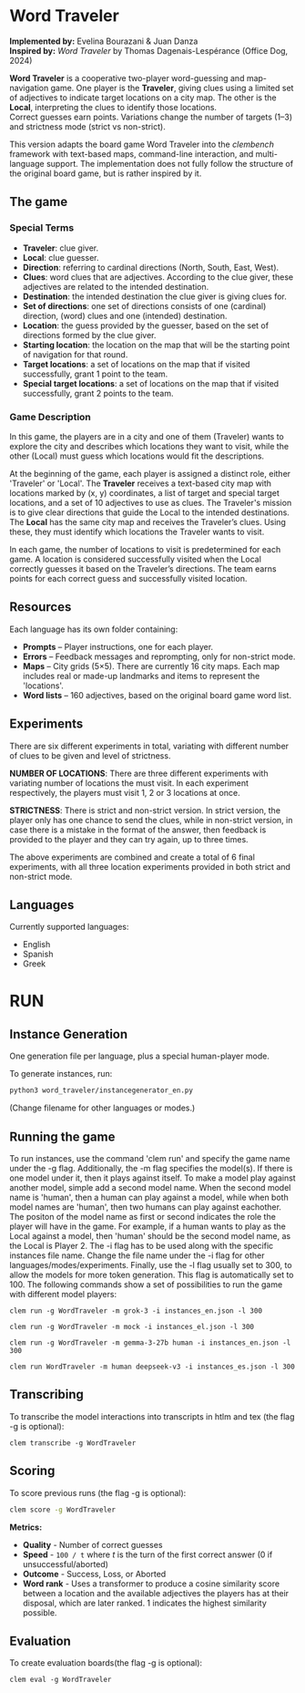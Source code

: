 
# Word Traveler

**Implemented by:** Evelina Bourazani & Juan Danza  
**Inspired by:** _Word Traveler_ by Thomas Dagenais-Lespérance (Office Dog, 2024)

**Word Traveler** is a cooperative two-player word-guessing and map-navigation game. One player is the **Traveler**, giving clues using a limited set of adjectives to indicate target locations on a city map. The other is the **Local**, interpreting the clues to identify those locations.  
Correct guesses earn points. Variations change the number of targets (1–3) and strictness mode (strict vs non-strict).

This version adapts the board game Word Traveler into the _clembench_ framework with text-based maps, command-line interaction, and multi-language support.  The implementation does not fully follow the structure of the original board game, but is rather inspired by it.

## The game

### Special Terms
- **Traveler**: clue giver.
- **Local**: clue guesser.
- **Direction**: referring to cardinal directions (North, South, East, West).
- **Clues**: word clues that are adjectives. According to the clue giver, these adjectives are related to the intended destination.
- **Destination**: the intended destination the clue giver is giving clues for.
- **Set of directions**: one set of directions consists of one (cardinal) direction, (word) clues and one (intended) destination.
- **Location**: the guess provided by the guesser, based on the set of directions formed by the clue giver.
- **Starting location**: the location on the map that will be the starting point of navigation for that round.
- **Target locations**: a set of locations on the map that if visited successfully, grant 1 point to the team.
- **Special target locations**: a set of locations on the map that if visited successfully, grant 2 points to the team.

### Game Description
In this game, the players are in a city and one of them (Traveler) wants to explore the city and describes which locations they want to visit, while the other (Local) must guess which locations would fit the descriptions. 

At the beginning of the game, each player is assigned a distinct role, either 'Traveler' or 'Local'. 
The **Traveler** receives a text-based city map with locations marked by (x, y) coordinates, a list of target and special target locations, and a set of 10 adjectives to use as clues. The Traveler's mission is to give clear directions that guide the Local to the intended destinations.
The **Local** has the same city map and receives the Traveler’s clues. Using these, they must identify which locations the Traveler wants to visit.

In each game, the number of locations to visit is predetermined for each game. A location is considered successfully visited when the Local correctly guesses it based on the Traveler’s directions. The team earns points for each correct guess and successfully visited location.

## Resources

Each language has its own folder containing:
- **Prompts** – Player instructions, one for each player.
- **Errors** – Feedback messages and reprompting, only for non-strict mode.
- **Maps** – City grids (5×5). There are currently 16 city maps. Each map includes real or made-up landmarks and items to represent the 'locations'.
- **Word lists** – 160 adjectives, based on the original board game word list.

## Experiments

There are six different experiments in total, variating with different number of clues to be given and level of strictness.

**NUMBER OF LOCATIONS**: There are three different experiments with variating number of locations the must visit. In each experiment respectively, the players must visit 1, 2 or 3 locations at once.

**STRICTNESS**: There is strict and non-strict version. In strict version, the player only has one chance to send the clues, while in non-strict version, in case there is a mistake in the format of the answer, then feedback is provided to the player and they can try again, up to three times.

The above experiments are combined and create a total of 6 final experiments, with all three location experiments provided in both strict and non-strict mode.

## Languages

Currently supported languages:
- English
- Spanish
- Greek

# RUN

## Instance Generation

One generation file per language, plus a special human-player mode.  

To generate instances, run:

```bash
python3 word_traveler/instancegenerator_en.py
```

(Change filename for other languages or modes.)
## Running the game
To run instances, use the command 'clem run' and specify the game name under the -g flag. Additionally, the -m flag specifies the model(s). If there is one model under it, then it plays against itself. To make a model play against another model, simple add a second model name. When the second model name is 'human', then a human can play against a model, while when both model names are 'human', then two humans can play against eachother. The positon of the model name as first or second indicates the role the player will have in the game. For example, if a human wants to play as the Local against a model, then 'human' should be the second model name, as the Local is Player 2. The -i flag has to be used along with the specific instances file name. Change the file name under the -i flag for other languages/modes/experiments. Finally, use the -l flag usually set to 300, to allow the models for more token generation. This flag is automatically set to 100. 
The following commands show a set of possibilities to run the game with different model players:

```shell
clem run -g WordTraveler -m grok-3 -i instances_en.json -l 300

clem run -g WordTraveler -m mock -i instances_el.json -l 300

clem run -g WordTraveler -m gemma-3-27b human -i instances_en.json -l 300

clem run WordTraveler -m human deepseek-v3 -i instances_es.json -l 300 
```

## Transcribing

To transcribe the model interactions into transcripts in htlm and tex (the flag -g is optional):

```shell
clem transcribe -g WordTraveler
```
## Scoring

To score previous runs (the flag -g is optional):

```bash
clem score -g WordTraveler
```

**Metrics:**

- **Quality** - Number of correct guesses
- **Speed** - `100 / t` where _t_ is the turn of the first correct answer (0 if unsuccessful/aborted)
- **Outcome** - Success, Loss, or Aborted
- **Word rank** - Uses a transformer to produce a cosine similarity score between a location and the available adjectives the players has at their disposal, which are later ranked. 1 indicates the highest similarity possible.

## Evaluation
To create evaluation boards(the flag -g is optional):
```
clem eval -g WordTraveler
```
